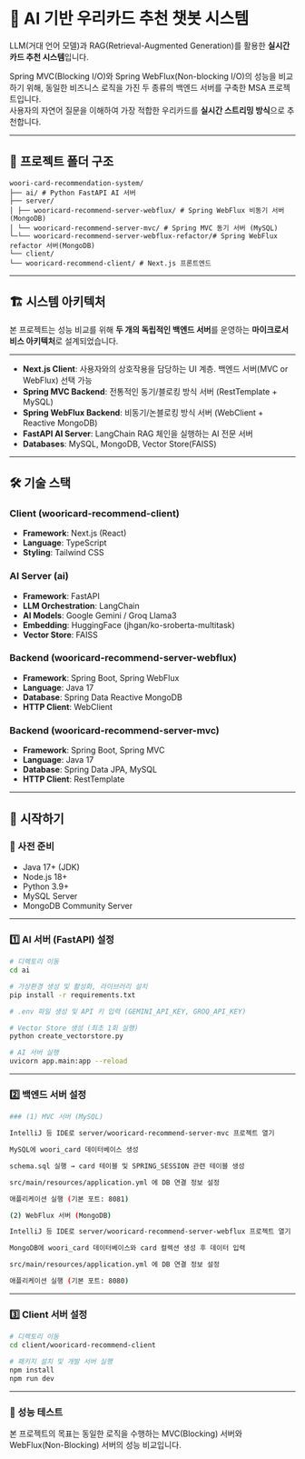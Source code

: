 # 🤖 AI 기반 우리카드 추천 챗봇 시스템 

LLM(거대 언어 모델)과 RAG(Retrieval-Augmented Generation)를 활용한 **실시간 카드 추천 시스템**입니다.  

Spring MVC(Blocking I/O)와 Spring WebFlux(Non-blocking I/O)의 성능을 비교하기 위해, 동일한 비즈니스 로직을 가진 두 종류의 백엔드 서버를 구축한 MSA 프로젝트입니다.  
사용자의 자연어 질문을 이해하여 가장 적합한 우리카드를 **실시간 스트리밍 방식**으로 추천합니다.

---

## 📂 프로젝트 폴더 구조
```
woori-card-recommendation-system/
├── ai/ # Python FastAPI AI 서버
├── server/
│ ├── wooricard-recommend-server-webflux/ # Spring WebFlux 비동기 서버 (MongoDB)
│ └── wooricard-recommend-server-mvc/ # Spring MVC 동기 서버 (MySQL)
└─└── wooricard-recommend-server-webflux-refactor/# Spring WebFlux refactor 서버(MongoDB)
└── client/
└── wooricard-recommend-client/ # Next.js 프론트엔드
```

---

## 🏗️ 시스템 아키텍처

본 프로젝트는 성능 비교를 위해 **두 개의 독립적인 백엔드 서버**를 운영하는 **마이크로서비스 아키텍처**로 설계되었습니다.

---
- **Next.js Client**: 사용자와의 상호작용을 담당하는 UI 계층. 백엔드 서버(MVC or WebFlux) 선택 가능  
- **Spring MVC Backend**: 전통적인 동기/블로킹 방식 서버 (RestTemplate + MySQL)  
- **Spring WebFlux Backend**: 비동기/논블로킹 방식 서버 (WebClient + Reactive MongoDB)  
- **FastAPI AI Server**: LangChain RAG 체인을 실행하는 AI 전문 서버  
- **Databases**: MySQL, MongoDB, Vector Store(FAISS)

---

## 🛠️ 기술 스택

### Client (wooricard-recommend-client)
- **Framework**: Next.js (React)  
- **Language**: TypeScript  
- **Styling**: Tailwind CSS  

### AI Server (ai)
- **Framework**: FastAPI  
- **LLM Orchestration**: LangChain  
- **AI Models**: Google Gemini / Groq Llama3  
- **Embedding**: HuggingFace (jhgan/ko-sroberta-multitask)  
- **Vector Store**: FAISS  

### Backend (wooricard-recommend-server-webflux)
- **Framework**: Spring Boot, Spring WebFlux  
- **Language**: Java 17  
- **Database**: Spring Data Reactive MongoDB  
- **HTTP Client**: WebClient  

### Backend (wooricard-recommend-server-mvc)
- **Framework**: Spring Boot, Spring MVC  
- **Language**: Java 17  
- **Database**: Spring Data JPA, MySQL  
- **HTTP Client**: RestTemplate  



---

## 🏁 시작하기

### 📌 사전 준비
- Java 17+ (JDK)  
- Node.js 18+  
- Python 3.9+  
- MySQL Server  
- MongoDB Community Server  

---

### 1️⃣ AI 서버 (FastAPI) 설정

```bash
# 디렉토리 이동
cd ai

# 가상환경 생성 및 활성화, 라이브러리 설치
pip install -r requirements.txt

# .env 파일 생성 및 API 키 입력 (GEMINI_API_KEY, GROQ_API_KEY)

# Vector Store 생성 (최초 1회 실행)
python create_vectorstore.py

# AI 서버 실행
uvicorn app.main:app --reload
```
---
### 2️⃣ 백엔드 서버 설정
```bash
### (1) MVC 서버 (MySQL)

IntelliJ 등 IDE로 server/wooricard-recommend-server-mvc 프로젝트 열기

MySQL에 woori_card 데이터베이스 생성

schema.sql 실행 → card 테이블 및 SPRING_SESSION 관련 테이블 생성

src/main/resources/application.yml 에 DB 연결 정보 설정

애플리케이션 실행 (기본 포트: 8081)

(2) WebFlux 서버 (MongoDB)

IntelliJ 등 IDE로 server/wooricard-recommend-server-webflux 프로젝트 열기

MongoDB에 woori_card 데이터베이스와 card 컬렉션 생성 후 데이터 입력

src/main/resources/application.yml 에 DB 연결 정보 설정

애플리케이션 실행 (기본 포트: 8080)
```
---
### 3️⃣ Client 서버 설정
```bash
# 디렉토리 이동
cd client/wooricard-recommend-client

# 패키지 설치 및 개발 서버 실행
npm install
npm run dev
```
---

### 🚀 성능 테스트

본 프로젝트의 목표는 동일한 로직을 수행하는 MVC(Blocking) 서버와 WebFlux(Non-Blocking) 서버의 성능 비교입니다.